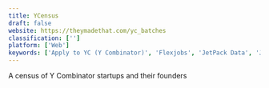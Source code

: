 ```yaml
---
title: YCensus
draft: false 
website: https://theymadethat.com/yc_batches
classification: ['']
platform: ['Web']
keywords: ['Apply to YC (Y Combinator)', 'Flexjobs', 'JetPack Data', 'Jobscribe', 'Leviathan.ai', 'Mixergy - The YC Stories', 'Office Hours Cards', 'OnlineJobs.ph', 'Pega Platform', 'Remote Job Lists', 'Remoteur', 'Startup School', 'THE AI VC', 'The Speed of a Unicorn', 'The Y Combinator Database', 'Unicorn Republic', 'Work From Home Jobs', 'Y Combinator Companies', 'YC World', 'remoteworks.io']
---
```

A census of Y Combinator startups and their founders